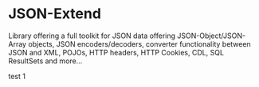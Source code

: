 # JSON-Extend

Library offering a full toolkit for JSON data offering JSON-Object/JSON-Array objects, JSON encoders/decoders, converter functionality between JSON and XML, POJOs, HTTP headers, HTTP Cookies, CDL, SQL ResultSets and more...



test 1